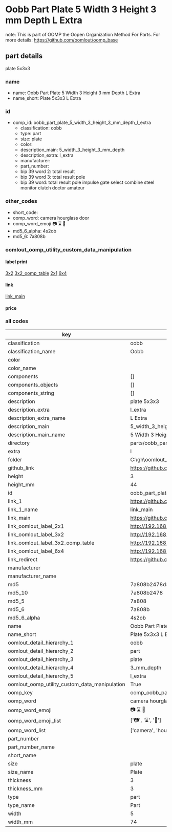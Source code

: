 # Oobb Part Plate 5 Width 3 Height 3 mm Depth L Extra  

note: This is part of OOMP the Oopen Organization Method For Parts. For more details: https://github.com/oomlout/oomp_base

##  part details
  



plate 5x3x3



### name
* name: Oobb Part Plate 5 Width 3 Height 3 mm Depth L Extra
* name_short: Plate 5x3x3 L Extra
### id
* oomp_id: oobb_part_plate_5_width_3_height_3_mm_depth_l_extra
  * classification: oobb
  * type: part
  * size: plate
  * color: 
  * description_main: 5_width_3_height_3_mm_depth
  * description_extra: l_extra
  * manufacturer: 
  * part_number: 
  * bip 39 word 2: total result
  * bip 39 word 3: total result pole
  * bip 39 word: total result pole impulse gate select combine steel monitor clutch doctor amateur

### other_codes
* short_code: 
* oomp_word: camera hourglass door
* oomp_word_emoji :camera: :hourglass: :door:
* md5_6_alpha: 4s2ob
* md5_6: 7a808b






### oomlout_oomp_utility_custom_data_manipulation
#### label print
[3x2](http://192.168.1.245:1112/?label=oomp%204s2ob)
[3x2_oomp_table](http://192.168.1.108:1112/?label=oomp%204s2ob)
[2x1](http://192.168.1.242:1112/?label=oomp%204s2ob)
[6x4](http://192.168.1.55:1112/?label=oomp%204s2ob)    

#### link

[link_main](https://github.com/oomlout/oomlout_oobb_version_4_generated_parts/tree/main/navigation_oomp/oobb/part/plate/5_width_3_height_3_mm_depth/l_extra/part)                              

#### price







### all codes 
| key | value |  
| --- | --- |  
| classification | oobb |  
| classification_name | Oobb |  
| color |  |  
| color_name |  |  
| components | [] |  
| components_objects | [] |  
| components_string | [] |  
| description | plate 5x3x3 |  
| description_extra | l_extra |  
| description_extra_name | L Extra |  
| description_main | 5_width_3_height_3_mm_depth |  
| description_main_name | 5 Width 3 Height 3 mm Depth |  
| directory | parts/oobb_part_plate_5_width_3_height_3_mm_depth_l_extra |  
| extra | l |  
| folder | C:\gh\oomlout_oobb_version_4_generated_parts\parts\oobb_part_plate_5_width_3_height_3_mm_depth_l_extra |  
| github_link | https://github.com/oomlout/oomlout_oomp_part_src/tree/main/parts/oobb_part_plate_5_width_3_height_3_mm_depth_l_extra |  
| height | 3 |  
| height_mm | 44 |  
| id | oobb_part_plate_5_width_3_height_3_mm_depth_l_extra |  
| link_1 | https://github.com/oomlout/oomlout_oobb_version_4_generated_parts/tree/main/navigation_oomp/oobb/part/plate/5_width_3_height_3_mm_depth/l_extra/part |  
| link_1_name | link_main |  
| link_main | https://github.com/oomlout/oomlout_oobb_version_4_generated_parts/tree/main/navigation_oomp/oobb/part/plate/5_width_3_height_3_mm_depth/l_extra/part |  
| link_oomlout_label_2x1 | http://192.168.1.242:1112/?label=oomp%204s2ob |  
| link_oomlout_label_3x2 | http://192.168.1.245:1112/?label=oomp%204s2ob |  
| link_oomlout_label_3x2_oomp_table | http://192.168.1.108:1112/?label=oomp%204s2ob |  
| link_oomlout_label_6x4 | http://192.168.1.55:1112/?label=oomp%204s2ob |  
| link_redirect | https://github.com/oomlout/oomlout_oobb_version_4_generated_parts/tree/main/parts/_plate_05_03_03_ex_l |  
| manufacturer |  |  
| manufacturer_name |  |  
| md5 | 7a808b2478d525bf0d3027234f2df72e |  
| md5_10 | 7a808b2478 |  
| md5_5 | 7a808 |  
| md5_6 | 7a808b |  
| md5_6_alpha | 4s2ob |  
| name | Oobb Part Plate 5 Width 3 Height 3 mm Depth L Extra |  
| name_short | Plate 5x3x3 L Extra |  
| oomlout_detail_hierarchy_1 | oobb |  
| oomlout_detail_hierarchy_2 | part |  
| oomlout_detail_hierarchy_3 | plate |  
| oomlout_detail_hierarchy_4 | 3_mm_depth |  
| oomlout_detail_hierarchy_5 | l_extra |  
| oomlout_oomp_utility_custom_data_manipulation | True |  
| oomp_key | oomp_oobb_part_plate_5_width_3_height_3_mm_depth_l_extra |  
| oomp_word | camera hourglass door |  
| oomp_word_emoji | :camera: :hourglass: :door: |  
| oomp_word_emoji_list | [':camera:', ':hourglass:', ':door:'] |  
| oomp_word_list | ['camera', 'hourglass', 'door'] |  
| part_number |  |  
| part_number_name |  |  
| short_name |  |  
| size | plate |  
| size_name | Plate |  
| thickness | 3 |  
| thickness_mm | 3 |  
| type | part |  
| type_name | Part |  
| width | 5 |  
| width_mm | 74 |  
